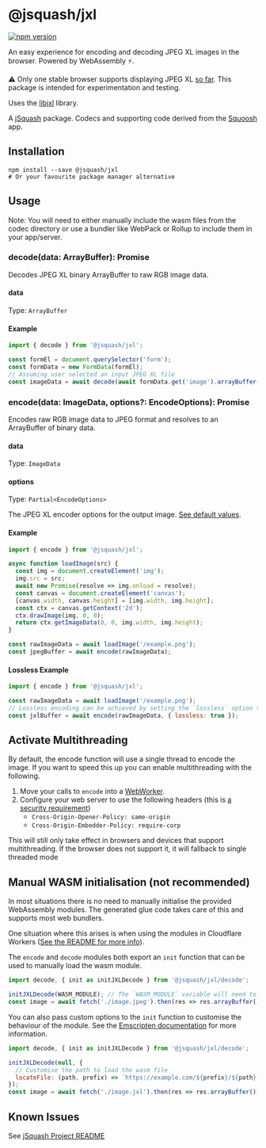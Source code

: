 # @jsquash/jxl

[![npm version](https://badge.fury.io/js/@jsquash%2Fjxl.svg)](https://badge.fury.io/js/@jsquash%2Fjxl)

An easy experience for encoding and decoding JPEG XL images in the browser. Powered by WebAssembly ⚡️.

⚠️ Only one stable browser supports displaying JPEG XL [so far](https://caniuse.com/jpegxl). This package is intended for experimentation and testing.

Uses the [libjxl](https://github.com/libjxl/libjxl) library.

A [jSquash](https://github.com/jamsinclair/jSquash) package. Codecs and supporting code derived from the [Squoosh](https://github.com/GoogleChromeLabs/squoosh) app.

## Installation

```shell
npm install --save @jsquash/jxl
# Or your favourite package manager alternative
```

## Usage

Note: You will need to either manually include the wasm files from the codec directory or use a bundler like WebPack or Rollup to include them in your app/server.

### decode(data: ArrayBuffer): Promise<ImageData>

Decodes JPEG XL binary ArrayBuffer to raw RGB image data.

#### data
Type: `ArrayBuffer`

#### Example
```js
import { decode } from '@jsquash/jxl';

const formEl = document.querySelector('form');
const formData = new FormData(formEl);
// Assuming user selected an input JPEG XL file
const imageData = await decode(await formData.get('image').arrayBuffer());
```

### encode(data: ImageData, options?: EncodeOptions): Promise<ArrayBuffer>

Encodes raw RGB image data to JPEG format and resolves to an ArrayBuffer of binary data.

#### data
Type: `ImageData`

#### options
Type: `Partial<EncodeOptions>`

The JPEG XL encoder options for the output image. [See default values](./meta.ts).

#### Example
```js
import { encode } from '@jsquash/jxl';

async function loadImage(src) {
  const img = document.createElement('img');
  img.src = src;
  await new Promise(resolve => img.onload = resolve);
  const canvas = document.createElement('canvas');
  [canvas.width, canvas.height] = [img.width, img.height];
  const ctx = canvas.getContext('2d');
  ctx.drawImage(img, 0, 0);
  return ctx.getImageData(0, 0, img.width, img.height);
}

const rawImageData = await loadImage('/example.png');
const jpegBuffer = await encode(rawImageData);
```

#### Lossless Example
```js
import { encode } from '@jsquash/jxl';

const rawImageData = await loadImage('/example.png');
// Lossless encoding can be achieved by setting the `lossless` option to `true`
const jxlBuffer = await encode(rawImageData, { lossless: true });
```

## Activate Multithreading

By default, the encode function will use a single thread to encode the image. If you want to speed this up you can enable multithreading with the following.

1. Move your calls to `encode` into a [WebWorker](https://developer.mozilla.org/en-US/docs/Web/API/Web_Workers_API/Using_web_workers).
1. Configure your web server to use the following headers (this is [a security requirement](https://developer.mozilla.org/en-US/docs/Web/JavaScript/Reference/Global_Objects/SharedArrayBuffer#security_requirements))
    - `Cross-Origin-Opener-Policy: same-origin`
    - `Cross-Origin-Embedder-Policy: require-corp`

This will still only take effect in browsers and devices that support multithreading. If the browser does not support it, it will fallback to single threaded mode

## Manual WASM initialisation (not recommended)

In most situations there is no need to manually initialise the provided WebAssembly modules.
The generated glue code takes care of this and supports most web bundlers.

One situation where this arises is when using the modules in Cloudflare Workers ([See the README for more info](/README.md#usage-in-cloudflare-workers)).

The `encode` and `decode` modules both export an `init` function that can be used to manually load the wasm module.

```js
import decode, { init as initJXLDecode } from '@jsquash/jxl/decode';

initJXLDecode(WASM_MODULE); // The `WASM_MODULE` variable will need to be sourced by yourself and passed as an ArrayBuffer.
const image = await fetch('./image.jpeg').then(res => res.arrayBuffer()).then(decode);
```

You can also pass custom options to the `init` function to customise the behaviour of the module. See the [Emscripten documentation](https://emscripten.org/docs/api_reference/module.html#Module) for more information.

```js
import decode, { init as initJXLDecode } from '@jsquash/jxl/decode';

initJXLDecode(null, {
  // Customise the path to load the wasm file
  locateFile: (path, prefix) => `https://example.com/${prefix}/${path}`,
});
const image = await fetch('./image.jxl').then(res => res.arrayBuffer()).then(decode);
```

## Known Issues

See [jSquash Project README](https://github.com/jamsinclair/jSquash#known-issues)

